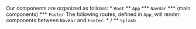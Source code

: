 Our components are organized as follows:
    * `Root`
        ** `App`
            *** `NavBar`
            *** (main components)
            *** `Footer`
The following routes, defined in `App`, will render components between `NavBar` and `Footer`.
    * /
    ** `Splash`